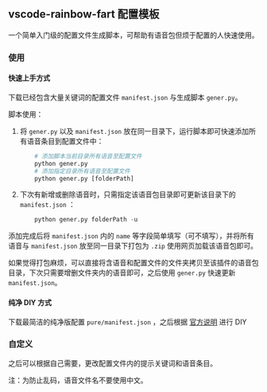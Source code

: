 ## vscode-rainbow-fart 配置模板

一个简单入门级的配置文件生成脚本，可帮助有语音包但烦于配置的人快速使用。

### 使用

#### 快速上手方式
下载已经包含大量关键词的配置文件 `manifest.json` 与生成脚本 `gener.py`。

脚本使用：
1. 将 `gener.py` 以及 `manifest.json` 放在同一目录下，运行脚本即可快速添加所有语音条目到配置文件中：
    ```py
        # 添加脚本当前目录所有语音至配置文件
        python gener.py
        # 添加指定目录所有语音至配置文件
        python gener.py [folderPath]
    ```
2. 下次有新增或删除语音时，只需指定该语音包目录即可更新该目录下的 `manifest.json` ：
    ```py
        python gener.py folderPath -u 
    ```

添加完成后将 `manifest.json` 内的 `name` 等字段简单填写（可不填写），并将所有语音与 `manifest.json` 放至同一目录下打包为 `.zip` 使用网页加载该语音包即可。

如果觉得打包麻烦，可以直接将含语音和配置文件的文件夹拷贝至该插件的语音包目录，下次只需要增删文件夹内的语音即可，之后使用 `gener.py` 快速更新 `manifest.json`。

#### 纯净 DIY 方式
下载最简洁的纯净版配置 `pure/manifest.json` ，之后根据 [官方说明](https://saekiraku.github.io/vscode-rainbow-fart/#/zh/voice-packages.md) 进行 DIY 

### 自定义

之后可以根据自己需要，更改配置文件内的提示关键词和语音条目。

注：为防止乱码，语音文件名不要使用中文。